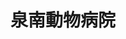 ---
title: 泉南動物病院
description: 地域の中核病院として、動物と御家族、スタッフから愛される動物病院を目指しています。
city: 熊取町
info:
  director: 横井 慎一
  open: 1995年
  staff: 獣医師11名(男性5名、女性6名)、看護師11名、その他14名
  animals: 犬、猫、ウサギ、フェレット、ハムスター
  features: 新人研修プログラムの他、院内セミナーの開催や学会参加費の補助などスタッフが勉強しやすい環境を整えています。日本獣医皮膚科学会認定医、JAHA内科認定医、獣医腫瘍認定医、獣医療ソーシャルワーカーが所属しています。歓送迎会や誕生日会などスタッフ間のコミュニケーションを大切にしています。
  facility: 腹腔鏡、血管シーリングシステム、内視鏡、耳用内視鏡、超⾳波、レントゲン、デンタルユニット、歯科専用レントゲン
contact:
  address: 〒590-0412　大阪府泉南郡熊取町紺屋2-1-3
  mail: sennan.ah@gmail.com
  fax: 072-453-0186
  tel: 072-453-0298
recruit:
  date: May 12, 2020 5:01 PM
  recruiting: true
  message: 地域の中核病院として、動物と御家族、スタッフから愛される動物病院を目指しています。＜特徴＞
    新人研修プログラムの他、院内セミナーの開催や学会参加費の補助などスタッフが勉強しやすい環境を整えています。
    日本獣医皮膚科学会認定医、JAHA内科認定医、獣医腫瘍認定医、獣医療ソーシャルワーカーが所属しています。
    男性獣医師5名、女性獣医師6名の計11名が勤務しており、歓送迎会や誕生日会などスタッフ間のコミュニケーションを大切にしています。
  salary: 25万円～
  bonus: 賞与あり
  holiday: 週休2.5日
  welfare: 社会保険完備
  allowance: 住宅⼿当、通勤手当、宿直手当あり
---